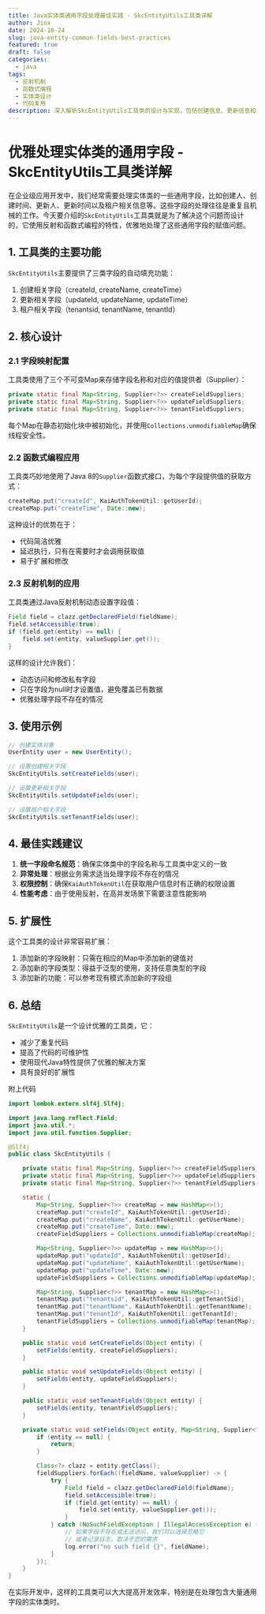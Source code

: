 ```yaml
---
title: Java实体类通用字段处理最佳实践 - SkcEntityUtils工具类详解
author: Jinx
date: 2024-10-24
slug: java-entity-common-fields-best-practices
featured: true
draft: false
categories:
  - java
tags:
  - 反射机制
  - 函数式编程
  - 实体类设计
  - 代码复用
description: 深入解析SkcEntityUtils工具类的设计与实现，包括创建信息、更新信息和租户信息的自动填充机制，通过反射和函数式编程实现优雅的实体类通用字段处理方案
---
```


# 优雅处理实体类的通用字段 - SkcEntityUtils工具类详解

在企业级应用开发中，我们经常需要处理实体类的一些通用字段，比如创建人、创建时间、更新人、更新时间以及租户相关信息等。这些字段的处理往往是重复且机械的工作。今天要介绍的`SkcEntityUtils`工具类就是为了解决这个问题而设计的，它使用反射和函数式编程的特性，优雅地处理了这些通用字段的赋值问题。

## 1. 工具类的主要功能

`SkcEntityUtils`主要提供了三类字段的自动填充功能：

1. 创建相关字段（createId, createName, createTime）
2. 更新相关字段（updateId, updateName, updateTime）
3. 租户相关字段（tenantsid, tenantName, tenantId）

## 2. 核心设计

### 2.1 字段映射配置

工具类使用了三个不可变Map来存储字段名称和对应的值提供者（Supplier）：

```java
private static final Map<String, Supplier<?>> createFieldSuppliers;
private static final Map<String, Supplier<?>> updateFieldSuppliers;
private static final Map<String, Supplier<?>> tenantFieldSuppliers;
```

每个Map在静态初始化块中被初始化，并使用`Collections.unmodifiableMap`确保线程安全性。

### 2.2 函数式编程应用

工具类巧妙地使用了Java 8的`Supplier`函数式接口，为每个字段提供值的获取方式：

```java
createMap.put("createId", KaiAuthTokenUtil::getUserId);
createMap.put("createTime", Date::new);
```

这种设计的优势在于：

- 代码简洁优雅
- 延迟执行，只有在需要时才会调用获取值
- 易于扩展和修改

### 2.3 反射机制的应用

工具类通过Java反射机制动态设置字段值：

```java
Field field = clazz.getDeclaredField(fieldName);
field.setAccessible(true);
if (field.get(entity) == null) {
    field.set(entity, valueSupplier.get());
}
```

这样的设计允许我们：

- 动态访问和修改私有字段
- 只在字段为null时才设置值，避免覆盖已有数据
- 优雅处理字段不存在的情况

## 3. 使用示例

```java
// 创建实体对象
UserEntity user = new UserEntity();

// 设置创建相关字段
SkcEntityUtils.setCreateFields(user);

// 设置更新相关字段
SkcEntityUtils.setUpdateFields(user);

// 设置租户相关字段
SkcEntityUtils.setTenantFields(user);
```

## 4. 最佳实践建议

1. **统一字段命名规范**：确保实体类中的字段名称与工具类中定义的一致
2. **异常处理**：根据业务需求适当处理字段不存在的情况
3. **权限控制**：确保`KaiAuthTokenUtil`在获取用户信息时有正确的权限设置
4. **性能考虑**：由于使用反射，在高并发场景下需要注意性能影响

## 5. 扩展性

这个工具类的设计非常容易扩展：

1. 添加新的字段映射：只需在相应的Map中添加新的键值对
2. 添加新的字段类型：得益于泛型的使用，支持任意类型的字段
3. 添加新的功能：可以参考现有模式添加新的字段组

## 6. 总结

`SkcEntityUtils`是一个设计优雅的工具类，它：

- 减少了重复代码
- 提高了代码的可维护性
- 使用现代Java特性提供了优雅的解决方案
- 具有良好的扩展性

附上代码

```java
import lombok.extern.slf4j.Slf4j;

import java.lang.reflect.Field;
import java.util.*;
import java.util.function.Supplier;

@Slf4j
public class SkcEntityUtils {

    private static final Map<String, Supplier<?>> createFieldSuppliers;
    private static final Map<String, Supplier<?>> updateFieldSuppliers;
    private static final Map<String, Supplier<?>> tenantFieldSuppliers;

    static {
        Map<String, Supplier<?>> createMap = new HashMap<>();
        createMap.put("createId", KaiAuthTokenUtil::getUserId);
        createMap.put("createName", KaiAuthTokenUtil::getUserName);
        createMap.put("createTime", Date::new);
        createFieldSuppliers = Collections.unmodifiableMap(createMap);

        Map<String, Supplier<?>> updateMap = new HashMap<>();
        updateMap.put("updateId", KaiAuthTokenUtil::getUserId);
        updateMap.put("updateName", KaiAuthTokenUtil::getUserName);
        updateMap.put("updateTime", Date::new);
        updateFieldSuppliers = Collections.unmodifiableMap(updateMap);

        Map<String, Supplier<?>> tenantMap = new HashMap<>();
        tenantMap.put("tenantsid", KaiAuthTokenUtil::getTenantSid);
        tenantMap.put("tenantName", KaiAuthTokenUtil::getTenantName);
        tenantMap.put("tenantId", KaiAuthTokenUtil::getTenantId);
        tenantFieldSuppliers = Collections.unmodifiableMap(tenantMap);
    }

    public static void setCreateFields(Object entity) {
        setFields(entity, createFieldSuppliers);
    }

    public static void setUpdateFields(Object entity) {
        setFields(entity, updateFieldSuppliers);
    }

    public static void setTenantFields(Object entity) {
        setFields(entity, tenantFieldSuppliers);
    }

    private static void setFields(Object entity, Map<String, Supplier<?>> fieldSuppliers) {
        if (entity == null) {
            return;
        }

        Class<?> clazz = entity.getClass();
        fieldSuppliers.forEach((fieldName, valueSupplier) -> {
            try {
                Field field = clazz.getDeclaredField(fieldName);
                field.setAccessible(true);
                if (field.get(entity) == null) {
                    field.set(entity, valueSupplier.get());
                }
            } catch (NoSuchFieldException | IllegalAccessException e) {
                // 如果字段不存在或无法访问，我们可以选择忽略它
                // 或者记录日志，取决于您的需求
                log.error("no such field {}", fieldName);
            }
        });
    }
}
```

在实际开发中，这样的工具类可以大大提高开发效率，特别是在处理包含大量通用字段的实体类时。
